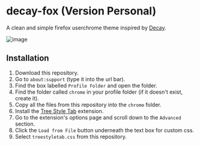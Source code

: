 # decay-fox (Version Personal)

A clean and simple firefox userchrome theme inspired by [Decay](https://github.com/decaycs?type=source).

![image](https://user-images.githubusercontent.com/43517199/203351380-fde84b50-08e5-407e-bbc7-bc139fe5678f.png)

## Installation

1. Download this repository.
2. Go to `about:support` (type it into the url bar).
3. Find the box labelled `Profile Folder` and open the folder.
4. Find the folder called `chrome` in your profile folder (if it doesn't exist, create it).
5. Copy all the files from this repository into the `chrome` folder.
6. Install the [Tree Style Tab](https://addons.mozilla.org/en-US/firefox/addon/tree-style-tab/) extension.
7. Go to the extension's options page and scroll down to the `Advanced` section.
8. Click the `Load from File` button underneath the text box for custom css.
9. Select `treestyletab.css` from this repository.
